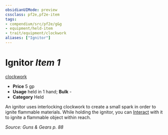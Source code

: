 ```yaml
---
obsidianUIMode: preview
cssclass: pf2e,pf2e-item
tags:
- compendium/src/pf2e/g&g
- equipment/held-item
- trait/equipment/clockwork
aliases: ["Ignitor"]
---
```

# Ignitor *Item 1*  
[clockwork](clockwork-g-g.md)  

- **Price** 5 gp
- **Usage** held in 1 hand; **Bulk** -
- **Category** Held

An ignitor uses interlocking clockwork to create a small spark in order to ignite flammable materials. While holding the ignitor, you can [Interact](interact.md) with it to ignite a flammable object within reach.

*Source: Guns & Gears p. 88*